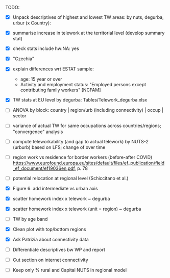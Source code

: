 TODO:

-   [x] Unpack descriptives of highest and lowest TW areas: by nuts, degurba, urbur (x Country):

-   [x] summarise increase in telework at the territorial level (develop summary stat)

-   [x] check stats include hw:NA: yes

-   [x] "Czechia"

-   [x] explain differences wrt ESTAT sample:

    -   age: 15 year or over
    -   Activity and employment status: "Employed persons except contributing family workers" [NCFAM]

-   [x] TW stats at EU level by degurba: Tables/Telework_degurba.xlsx

-   [ ] ANOVA by block: country \| region/urb (including connectivity) \| occup \| sector

-   [ ] variance of actual TW for same occupations across countries/regions; "convergence" analysis

-   [ ] compute teleworkability (and gap to actual telework) by NUTS-2 (urburb) based on LFS; change of over time

-   [ ] region work vs residence for border workers (before-after COVID) <https://www.eurofound.europa.eu/sites/default/files/ef_publication/field_ef_document/ef19036en.pdf>, p. 78

-   [ ] potential relocation at regional level (Schiccitano et al.)

-   [x] Figure 6: add intermediate vs urban axis

-   [x] scatter homework index x telework \~ degurba

-   [x] scatter homework index x telework (unit = region) \~ degurba

-   [ ] TW by age band

-   [x] Clean plot with top/bottom regions

-   [x] Ask Patrizia about connectivity data


- [ ] Differentiate descriptives bw WP and report
- [ ] Cut section on internet connectivity
- [ ] Keep only % rural and Capital NUTS in regional model
